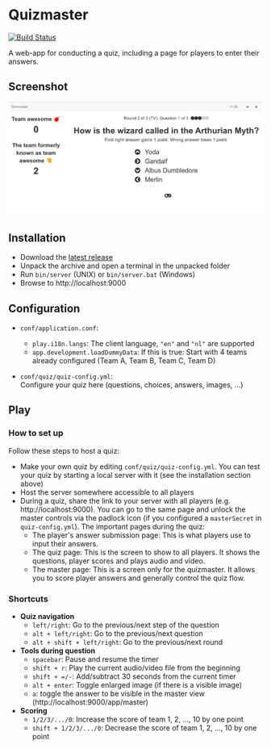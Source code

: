 Quizmaster
===============

[![Build Status](https://travis-ci.org/nymanjens/quizmaster.svg?branch=master)](https://travis-ci.org/nymanjens/quizmaster)

A web-app for conducting a quiz, including a page for players to enter their answers.

## Screenshot

![screenshot](screenshot.png "Screenshot")

## Installation

- Download the [latest release](https://github.com/nymanjens/quizmaster/releases)
- Unpack the archive and open a terminal in the unpacked folder
- Run `bin/server` (UNIX) or `bin/server.bat` (Windows)
- Browse to http://localhost:9000

## Configuration

- `conf/application.conf`:
    - `play.i18n.langs`: The client language, `"en"` and `"nl"` are supported
    - `app.development.loadDummyData`: If this is true: Start with 4 teams already configured (Team A, Team B, Team C, Team D)

- `conf/quiz/quiz-config.yml`:<br>
  Configure your quiz here (questions, choices, answers, images, ...)

## Play

### How to set up

Follow these steps to host a quiz:

- Make your own quiz by editing `conf/quiz/quiz-config.yml`. You can test your quiz by starting a
  local server with it (see the installation section above)
- Host the server somewhere accessible to all players
- During a quiz, share the link to your server with all players (e.g. http://localhost:9000). You
  can go to the same page and unlock the master controls via the padlock icon (if you configured a
  `masterSecret` in `quiz-config.yml`). The important pages during the quiz:
    - The player's answer submission page: This is what players use to input their answers.
    - The quiz page: This is the screen to show to all players. It shows the questions, player
      scores and plays audio and video.
    - The master page: This is a screen only for the quizmaster. It allows you to score player
      answers and generally control the quiz flow.

### Shortcuts

- **Quiz navigation**
  - `left/right`: Go to the previous/next step of the question
  - `alt + left/right`: Go to the previous/next question
  - `alt + shift + left/right`: Go to the previous/next round
- **Tools during question**
  - `spacebar`: Pause and resume the timer
  - `shift + r`: Play the current audio/video file from the beginning
  - `shift + =/-`: Add/subtract 30 seconds from the current timer
  - `alt + enter`: Toggle enlarged image (if there is a visible image)
  - `a`: toggle the answer to be visible in the master view (http://localhost:9000/app/master)
- **Scoring**
  - `1/2/3/.../0`: Increase the score of team 1, 2, ..., 10 by one point
  - `shift + 1/2/3/.../0`: Decrease the score of team 1, 2, ..., 10 by one point
